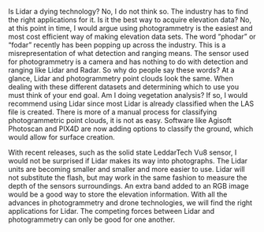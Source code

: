 Is Lidar a dying technology? No, I do not think so. The industry has to find the right applications for it. Is it the best way to acquire elevation data? No, at this point in time, I would argue using photogrammetry is the easiest and most cost efficient way of making elevation data sets. The word “phodar” or “fodar” recently has been popping up across the industry. This is a misrepresentation of what detection and ranging means. The sensor used for photogrammetry is a camera and has nothing to do with detection and ranging like Lidar and Radar. So why do people say these words? At a glance, Lidar and photogrammetry point clouds look the same. When dealing with these different datasets and determining which to use you must think of your end goal. Am I doing vegetation analysis? If so, I would recommend using Lidar since most Lidar is already classified when the LAS file is created. There is more of a manual process for classifying photogrammetric point clouds, it is not as easy. Software like Agisoft Photoscan and PIX4D are now adding options to classify the ground, which would allow for surface creation.

With recent releases, such as the solid state LeddarTech Vu8 sensor, I would not be surprised if Lidar makes its way into photographs. The Lidar units are becoming smaller and smaller and more easier to use. Lidar will not substitute the flash, but may work in the same fashion to measure the depth of the sensors surroundings. An extra band added to an RGB image would be a good way to store the elevation information. With all the advances in photogrammetry and drone technologies, we will find the right applications for Lidar. The competing forces between Lidar and photogrammetry can only be good for one another.
